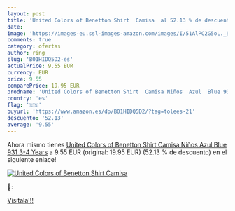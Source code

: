 ```yaml
---
layout: post
title: 'United Colors of Benetton Shirt  Camisa  al 52.13 % de descuento'
date: 
image: 'https://images-eu.ssl-images-amazon.com/images/I/51AlPC2G5oL._SL200_.jpg'
comments: true
category: ofertas
author: ring
slug: 'B01HIDQ5D2-es'
actualPrice: 9.55 EUR
currency: EUR
price: 9.55
comparePrice: 19.95 EUR
prodname: 'United Colors of Benetton Shirt  Camisa Niños  Azul  Blue 931   3-4 Years'
country: 'es'
flag: '🇪🇸'
buyurl: 'https://www.amazon.es/dp/B01HIDQ5D2/?tag=tolees-21'
descuento: '52.13'
average: '9.55'
---
```


Ahora mismo tienes [United Colors of Benetton Shirt  Camisa Niños  Azul  Blue 931   3-4 Years](https://www.amazon.es/dp/B01HIDQ5D2/?tag=tolees-21) a 9.55 EUR (original: 19.95 EUR) (52.13 %  de descuento) en el siguiente enlace!

[![United Colors of Benetton Shirt  Camisa ](https://images-eu.ssl-images-amazon.com/images/I/51AlPC2G5oL._SL200_.jpg)](https://www.amazon.es/dp/B01HIDQ5D2/?tag=tolees-21)

🔎:


[Visítala!!!](https://www.amazon.es/dp/B01HIDQ5D2/?tag=tolees-21)
